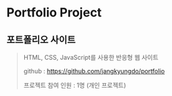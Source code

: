 # Portfolio Project

## **포트폴리오 사이트**

> HTML, CSS, JavaScript를 사용한 반응형 웹 사이트
>
> github : <https://github.com/jangkyungdo/portfolio>
>
> 프로젝트 참여 인원 : 1명 (개인 프로젝트)
